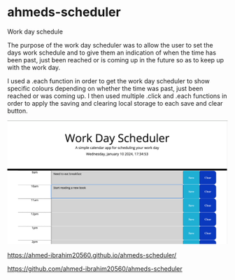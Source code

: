# ahmeds-scheduler
Work day schedule

The purpose of the work day scheduler was to allow the user to set the days work schedule and to give them an indication of when the time has been past, just been reached or is coming up in the future so as to keep up with the work day.

I used a .each function in order to get the work day scheduler to show specific colours depending on whether the time was past, just been reached or was coming up. I then used multiple .click and .each functions in order to apply the saving and clearing local storage to each save and clear button.



![image of the work day scheduler](<Assets/images/Screen Shot 2024-01-10 at 17.34.47 pm.png>)

https://ahmed-ibrahim20560.github.io/ahmeds-scheduler/


https://github.com/ahmed-ibrahim20560/ahmeds-scheduler



 
